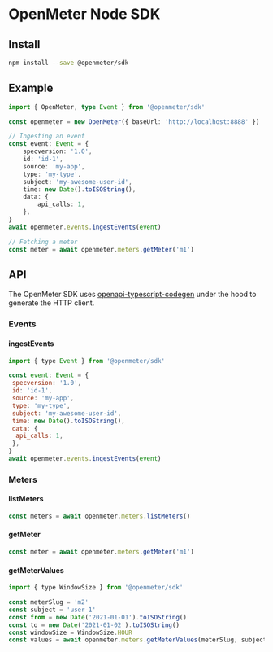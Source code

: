 # OpenMeter Node SDK

## Install

```sh
npm install --save @openmeter/sdk
```

## Example

```ts
import { OpenMeter, type Event } from '@openmeter/sdk'

const openmeter = new OpenMeter({ baseUrl: 'http://localhost:8888' })

// Ingesting an event
const event: Event = {
	specversion: '1.0',
	id: 'id-1',
	source: 'my-app',
	type: 'my-type',
	subject: 'my-awesome-user-id',
	time: new Date().toISOString(),
	data: {
		api_calls: 1,
	},
}
await openmeter.events.ingestEvents(event)

// Fetching a meter
const meter = await openmeter.meters.getMeter('m1')
```

## API

The OpenMeter SDK uses [openapi-typescript-codegen](https://www.npmjs.com/package/openapi-typescript-codegen) under the hood to generate the HTTP client.

### Events

#### ingestEvents

```js
import { type Event } from '@openmeter/sdk'

const event: Event = {
 specversion: '1.0',
 id: 'id-1',
 source: 'my-app',
 type: 'my-type',
 subject: 'my-awesome-user-id',
 time: new Date().toISOString(),
 data: {
  api_calls: 1,
 },
}
await openmeter.events.ingestEvents(event)
```

### Meters

#### listMeters

```js
const meters = await openmeter.meters.listMeters()
```

#### getMeter

```js
const meter = await openmeter.meters.getMeter('m1')
```

#### getMeterValues

```js
import { type WindowSize } from '@openmeter/sdk'

const meterSlug = 'm2'
const subject = 'user-1'
const from = new Date('2021-01-01').toISOString()
const to = new Date('2021-01-02').toISOString()
const windowSize = WindowSize.HOUR
const values = await openmeter.meters.getMeterValues(meterSlug, subject, from, to, windowSize)
```
